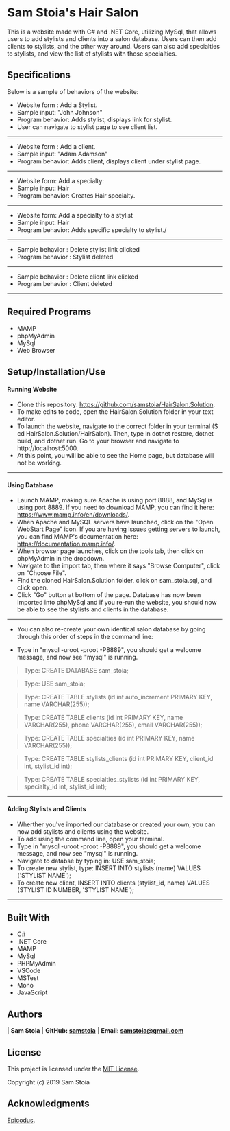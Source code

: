 # Sam Stoia's Hair Salon

This is a website made with C# and .NET Core, utilizing MySql, that allows users to add stylists and clients into a salon database. Users can then add clients to stylists, and the other way around.  Users can also add specialties to stylists, and view the list of stylists with those specialties.

## Specifications

Below is a sample of behaviors of the website:

* Website form : Add a Stylist.
* Sample input: "John Johnson"
* Program behavior: Adds stylist, displays link for stylist.
* User can navigate to stylist page to see client list.

-------------------------------------------------------------

* Website form : Add a client.
* Sample input: "Adam Adamson"
* Program behavior: Adds client, displays client under stylist page.

-------------------------------------------------------------

* Website form: Add a specialty:
* Sample input: Hair
* Program behavior: Creates Hair specialty.

-------------------------------------------------------------

* Website form: Add a specialty to a stylist
* Sample input: Hair
* Program behavior: Adds specific specialty to stylist./

-------------------------------------------------------------

* Sample behavior : Delete stylist link clicked
* Program behavior : Stylist deleted

-------------------------------------------------------------

* Sample behavior : Delete client link clicked
* Program behavior : Client deleted

-------------------------------------------------------------


## Required Programs
* MAMP
* phpMyAdmin
* MySql
* Web Browser

## Setup/Installation/Use
#### Running Website
* Clone this repository: https://github.com/samstoia/HairSalon.Solution.
* To make edits to code, open the HairSalon.Solution folder in your text editor.
* To launch the website, navigate to the correct folder in your terminal ($ cd HairSalon.Solution/HairSalon).  Then, type in dotnet restore, dotnet build, and dotnet run.  Go to your browser and navigate to http://localhost:5000.
* At this point, you will be able to see the Home page, but database will not be working.

-------------------------------------------------------------

#### Using Database
* Launch MAMP, making sure Apache is using port 8888, and MySql is using port 8889. If you need to download MAMP, you can find it here: https://www.mamp.info/en/downloads/.
* When Apache and MySQL servers have launched, click on the "Open WebStart Page" icon.  If you are having issues getting servers to launch, you can find MAMP's documentation here: https://documentation.mamp.info/.
* When browser page launches, click on the tools tab, then click on phpMyAdmin in the dropdown.
* Navigate to the import tab, then where it says "Browse Computer", click on "Choose File".
* Find the cloned HairSalon.Solution folder, click on sam_stoia.sql, and click open.
* Click "Go" button at bottom of the page.  Database has now been imported into phpMySql and if you re-run the website, you should now be able to see the stylists and clients in the database.

-------------------------------------------------------------

* You can also re-create your own identical salon database by going through this order of steps in the command line:

* Type in "mysql -uroot -proot -P8889", you should get a welcome message, and now see "mysql" is running.


> Type: CREATE DATABASE sam_stoia;

> Type: USE sam_stoia;

> Type: CREATE TABLE stylists (id int auto_increment PRIMARY KEY, name VARCHAR(255));

> Type: CREATE TABLE clients (id int PRIMARY KEY, name VARCHAR(255), phone VARCHAR(255), email VARCHAR(255));

> Type: CREATE TABLE specialties (id int PRIMARY KEY, name VARCHAR(255));

> Type: CREATE TABLE stylists_clients (id int PRIMARY KEY, client_id int, stylist_id int);

> Type: CREATE TABLE specialties_stylists (id int PRIMARY KEY, specialty_id int, stylist_id int);





-------------------------------------------------------------

#### Adding Stylists and Clients
* Wherther you've imported our database or created your own, you can now add stylists and clients using the website.
* To add using the command line, open your terminal.
* Type in "mysql -uroot -proot -P8889", you should get a welcome message, and now see "mysql" is running.
* Navigate to databse by typing in: USE sam_stoia;
* To create new stylist, type: INSERT INTO stylists (name) VALUES ('STYLIST NAME');
* To create new client, INSERT INTO clients (stylist_id, name) VALUES (STYLIST ID NUMBER, 'STYLIST NAME');

-------------------------------------------------------------

## Built With

* C#
* .NET Core
* MAMP
* MySql
* PHPMyAdmin
* VSCode
* MSTest
* Mono
* JavaScript

## Authors

| **Sam Stoia** | **GitHub: [samstoia](https://github.com/samstoia)** | **Email: [samstoia@gmail.com](mailto:samstoia@gmail.com)**

## License

This project is licensed under the [MIT License](https://opensource.org/licenses/MIT).

Copyright (c) 2019 Sam Stoia


## Acknowledgments

[Epicodus](https://www.epicodus.com/).